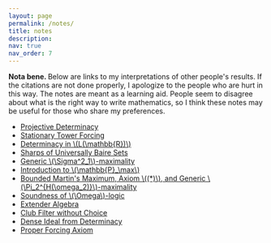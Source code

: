 ```yaml
---
layout: page
permalink: /notes/
title: notes
description:
nav: true
nav_order: 7
---
```

<b> Nota bene. </b> Below are links to my interpretations of other people's results. If the citations are not done properly, I apologize to the people who are hurt in this way. The notes are meant as a learning aid. People seem to disagree about what is the right way to write mathematics, so I think these notes may be useful for those who share my preferences.

<ul> 
  <li><a href = 'https://drive.google.com/file/d/1irjAiXHzFf7ym7XnRyciXKZ_G2AyTDSP/view?usp=sharing'>Projective Determinacy</a></li>
  
  <li><a href="https://drive.google.com/file/d/1VRXK0_VvUgR9Q3f8Rn3evPg5AIePT4iK/view?usp=drive_link"> Stationary Tower Forcing </a></li>
  
  <li><a href="https://drive.google.com/file/d/1len5dVIBr0muqH_D8s97_Jflf3iOnRV1/view?usp=sharing"> Determinacy in \(L(\mathbb{R})\) </a></li>

  <li><a href = "https://drive.google.com/file/d/1pVJQaCpa4Q5m93Y7ZqV4x0SpLw4156uW/view?usp=sharing">Sharps of Universally Baire Sets</a></li>

  <li><a href = "https://drive.google.com/file/d/1-LopPh6XhgyLldRqgPVu-yEumN-KtDeP/view?usp=sharing"> Generic \(\Sigma^2_1\)-maximality </a></li>
  
  <li><a href="https://drive.google.com/file/d/1BN6S94tWWgqKevD6C0vPHZzqp6ilYT7E/view?usp=drive_link"> Introduction to \(\mathbb{P}_\max\) </a></li>

  <li><a href = 'https://drive.google.com/file/d/1e0TlbfNb_haAyfK5BuRJImenTQ014GW5/view?usp=sharing'> Bounded Martin's Maximum, Axiom \((*)\), and Generic \(\Pi_2^{H(\omega_2)}\)-maximality</a></li>

  <li><a href = 'https://drive.google.com/file/d/1LtrIGHmmM_j193iYuiMP8rgK8uoLj2eE/view?usp=sharing'>Soundness of \(\Omega\)-logic</a></li>

  <li><a href="https://drive.google.com/file/d/1KVVhyZvGBjkHwyvC7p1nGpPTQo0pd3kc/view?usp=drive_link"> Extender Algebra </a></li>

  <li><a href="https://drive.google.com/file/d/1mDx0qIroiJmc0bXHqoXI02YlDzI0c60w/view?usp=sharing"> Club Filter without Choice </a></li>
  
  <li><a href="https://drive.google.com/file/d/1BxbHD30KxpME7xeNnBL6O1gF-vmgRJh_/view?usp=sharing"> Dense Ideal from Determinacy </a></li>
  
  <li><a href="https://drive.google.com/file/d/1Ur0MlmBFJcaycMTih6fxeAAEXFBrSpuz/view?usp=drive_link"> Proper Forcing Axiom </a></li>
</ul>
